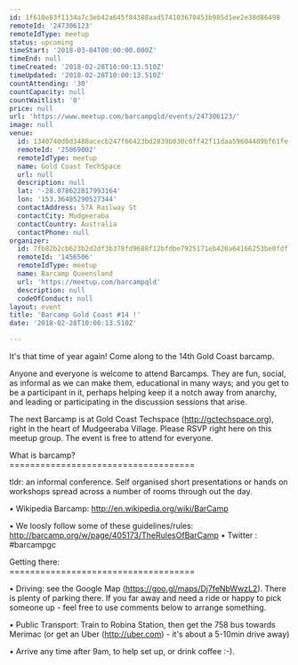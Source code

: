 ```yaml
---
id: 1f610e83f1134a7c3eb42a645f84388aad574103670453b985d1ee2e38d86498
remoteId: '247306123'
remoteIdType: meetup
status: upcoming
timeStart: '2018-03-04T00:00:00.000Z'
timeEnd: null
timeCreated: '2018-02-28T10:00:13.510Z'
timeUpdated: '2018-02-28T10:00:13.510Z'
countAttending: '30'
countCapacity: null
countWaitlist: '0'
price: null
url: 'https://www.meetup.com/barcampqld/events/247306123/'
image: null
venue:
  id: 1340740d0d3488acecb247f66423bd2839b030c0ff42f11daa59604489bf61fe
  remoteId: '25069002'
  remoteIdType: meetup
  name: Gold Coast TechSpace
  url: null
  description: null
  lat: '-28.078622817993164'
  lon: '153.36485290527344'
  contactAddress: 57A Railway St
  contactCity: Mudgeeraba
  contactCountry: Australia
  contactPhone: null
organizer:
  id: 7fb82b2cb623b2d2df3b378fd9688f12bfdbe7925171eb420a64166253be0fdf
  remoteId: '1456506'
  remoteIdType: meetup
  name: Barcamp Queensland
  url: 'https://meetup.com/barcampqld'
  description: null
  codeOfConduct: null
layout: event
title: 'Barcamp Gold Coast #14 !'
date: '2018-02-28T10:00:13.510Z'

---
```

<p>It's that time of year again! Come along to the 14th Gold Coast barcamp.</p> <p>Anyone and everyone is welcome to attend Barcamps. They are fun, social, as informal as we can make them, educational in many ways; and you get to be a participant in it, perhaps helping keep it a notch away from anarchy, and leading or participating in the discussion sessions that arise.</p> <p>The next Barcamp is at Gold Coast Techspace (<a href="http://gctechspace.org" class="linkified">http://gctechspace.org</a>), right in the heart of Mudgeeraba Village. Please RSVP right here on this meetup group. The event is free to attend for everyone.</p> <p>What is barcamp?<br/>====================================</p> <p>tldr: an informal conference. Self organised short presentations or hands on workshops spread across a number of rooms through out the day.</p> <p>• Wikipedia Barcamp: <a href="http://en.wikipedia.org/wiki/BarCamp" class="linkified">http://en.wikipedia.org/wiki/BarCamp</a></p> <p>• We loosly follow some of these guidelines/rules: <a href="http://barcamp.org/w/page/405173/TheRulesOfBarCamp" class="linkified">http://barcamp.org/w/page/405173/TheRulesOfBarCamp</a> • Twitter : #barcampgc</p> <p>Getting there:<br/>====================================</p> <p>• Driving: see the Google Map (<a href="https://goo.gl/maps/Dj7feNbWwzL2" class="linkified">https://goo.gl/maps/Dj7feNbWwzL2</a>). There is plenty of parking there. If you far away and need a ride or happy to pick someone up - feel free to use comments below to arrange something.</p> <p>• Public Transport: Train to Robina Station, then get the 758 bus towards Merimac (or get an Uber (<a href="http://uber.com" class="linkified">http://uber.com</a>) - it's about a 5-10min drive away)</p> <p>• Arrive any time after 9am, to help set up, or drink coffee :-).</p>
